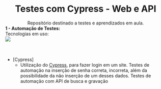 <h1 align=center>Testes com Cypress - Web e API</h1>
 <div align=center>Repositório destinado a testes e aprendizados em aula.</div>
 <strong>1 - Automação de Testes:</strong><br>
 Tecnologias em uso:
 <div>
     <img src="https://img.shields.io/badge/Cypress-green">
 </div>
 <br></br>
 
 * [Cypress]
   * Utilização do [Cypress](https://www.cypress.io), para fazer login em um site. Testes de automação na inserção de senha correta, incorreta, além da possibilidade da não inserção de um desses dados. Testes de automação com API de busca e gravação
